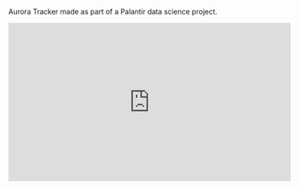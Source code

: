 Aurora Tracker made as part of a Palantir data science project.

<iframe width="560" height="315" 
        src="https://www.youtube.com/embed/azO8jLF4mDM" 
        title="Aurora Tracker made as part of a Palantir data science project"
        frameborder="0" 
        allow="accelerometer; autoplay; clipboard-write; encrypted-media; gyroscope; picture-in-picture" 
        allowfullscreen>
</iframe>

